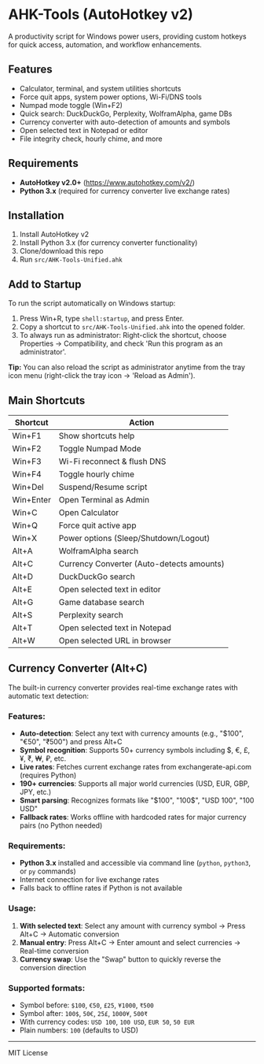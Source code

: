 # AHK-Tools (AutoHotkey v2)

A productivity script for Windows power users, providing custom hotkeys for quick access, automation, and workflow enhancements.

## Features
- Calculator, terminal, and system utilities shortcuts
- Force quit apps, system power options, Wi-Fi/DNS tools
- Numpad mode toggle (Win+F2)
- Quick search: DuckDuckGo, Perplexity, WolframAlpha, game DBs
- Currency converter with auto-detection of amounts and symbols
- Open selected text in Notepad or editor
- File integrity check, hourly chime, and more

## Requirements
- **AutoHotkey v2.0+** (https://www.autohotkey.com/v2/)
- **Python 3.x** (required for currency converter live exchange rates)

## Installation
1. Install AutoHotkey v2
2. Install Python 3.x (for currency converter functionality)
3. Clone/download this repo
4. Run `src/AHK-Tools-Unified.ahk`

## Add to Startup
To run the script automatically on Windows startup:
1. Press Win+R, type `shell:startup`, and press Enter.
2. Copy a shortcut to `src/AHK-Tools-Unified.ahk` into the opened folder.
3. To always run as administrator: Right-click the shortcut, choose Properties → Compatibility, and check 'Run this program as an administrator'.

**Tip:** You can also reload the script as administrator anytime from the tray icon menu (right-click the tray icon → 'Reload as Admin').

## Main Shortcuts
| Shortcut      | Action                                 |
|--------------|----------------------------------------|
| Win+F1       | Show shortcuts help                    |
| Win+F2       | Toggle Numpad Mode                     |
| Win+F3       | Wi-Fi reconnect & flush DNS            |
| Win+F4       | Toggle hourly chime                    |
| Win+Del      | Suspend/Resume script                  |
| Win+Enter    | Open Terminal as Admin                 |
| Win+C        | Open Calculator                        |
| Win+Q        | Force quit active app                  |
| Win+X        | Power options (Sleep/Shutdown/Logout)  |
| Alt+A        | WolframAlpha search                    |
| Alt+C        | Currency Converter (Auto-detects amounts) |
| Alt+D        | DuckDuckGo search                      |
| Alt+E        | Open selected text in editor           |
| Alt+G        | Game database search                   |
| Alt+S        | Perplexity search                      |
| Alt+T        | Open selected text in Notepad          |
| Alt+W        | Open selected URL in browser           |

## Currency Converter (Alt+C)

The built-in currency converter provides real-time exchange rates with automatic text detection:

### Features:
- **Auto-detection**: Select any text with currency amounts (e.g., "$100", "€50", "₹500") and press Alt+C
- **Symbol recognition**: Supports 50+ currency symbols including $, €, £, ¥, ₹, ₩, ₽, etc.
- **Live rates**: Fetches current exchange rates from exchangerate-api.com (requires Python)
- **190+ currencies**: Supports all major world currencies (USD, EUR, GBP, JPY, etc.)
- **Smart parsing**: Recognizes formats like "$100", "100$", "USD 100", "100 USD"
- **Fallback rates**: Works offline with hardcoded rates for major currency pairs (no Python needed)

### Requirements:
- **Python 3.x** installed and accessible via command line (`python`, `python3`, or `py` commands)
- Internet connection for live exchange rates
- Falls back to offline rates if Python is not available

### Usage:
1. **With selected text**: Select any amount with currency symbol → Press Alt+C → Automatic conversion
2. **Manual entry**: Press Alt+C → Enter amount and select currencies → Real-time conversion
3. **Currency swap**: Use the "Swap" button to quickly reverse the conversion direction

### Supported formats:
- Symbol before: `$100`, `€50`, `£25`, `¥1000`, `₹500`
- Symbol after: `100$`, `50€`, `25£`, `1000¥`, `500₹`  
- With currency codes: `USD 100`, `100 USD`, `EUR 50`, `50 EUR`
- Plain numbers: `100` (defaults to USD)

---
MIT License

